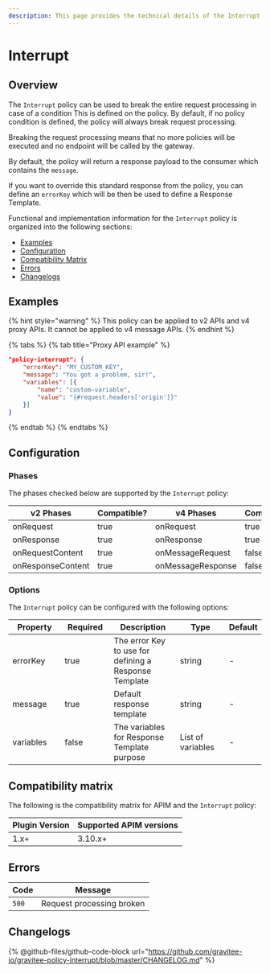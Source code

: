 ```yaml
---
description: This page provides the technical details of the Interrupt policy
---
```


# Interrupt

## Overview

The `Interrupt` policy can be used to break the entire request processing in case of a condition This is defined on the policy. By default, if no policy condition is defined, the policy will always break request processing.

Breaking the request processing means that no more policies will be executed and no endpoint will be called by the gateway.

By default, the policy will return a response payload to the consumer which contains the `message`.

If you want to override this standard response from the policy, you can define an `errorKey` which will be then be used to define a Response Template.

Functional and implementation information for the `Interrupt` policy is organized into the following sections:

* [Examples](interrupt.md#examples)
* [Configuration](interrupt.md#configuration)
* [Compatibility Matrix](interrupt.md#compatibility-matrix)
* [Errors](interrupt.md#errors)
* [Changelogs](interrupt.md#changelogs)

## Examples

{% hint style="warning" %}
This policy can be applied to v2 APIs and v4 proxy APIs. It cannot be applied to v4 message APIs.
{% endhint %}

{% tabs %}
{% tab title="Proxy API example" %}
```json
"policy-interrupt": {
    "errorKey": "MY_CUSTOM_KEY",
    "message": "You got a problem, sir!",
    "variables": [{
        "name": "custom-variable",
        "value": "{#request.headers['origin']}"
    }]
}
```
{% endtab %}
{% endtabs %}

## Configuration

### Phases

The phases checked below are supported by the `Interrupt` policy:

<table data-full-width="false"><thead><tr><th width="209">v2 Phases</th><th width="139" data-type="checkbox">Compatible?</th><th width="206.41136671177264">v4 Phases</th><th data-type="checkbox">Compatible?</th></tr></thead><tbody><tr><td>onRequest</td><td>true</td><td>onRequest</td><td>true</td></tr><tr><td>onResponse</td><td>true</td><td>onResponse</td><td>true</td></tr><tr><td>onRequestContent</td><td>true</td><td>onMessageRequest</td><td>false</td></tr><tr><td>onResponseContent</td><td>true</td><td>onMessageResponse</td><td>false</td></tr></tbody></table>

### Options

The `Interrupt` policy can be configured with the following options:

<table><thead><tr><th width="143">Property</th><th width="115" data-type="checkbox">Required</th><th width="188">Description</th><th width="119">Type</th><th>Default</th></tr></thead><tbody><tr><td>errorKey</td><td>true</td><td>The error Key to use for defining a Response Template</td><td>string</td><td>-</td></tr><tr><td>message</td><td>true</td><td>Default response template</td><td>string</td><td>-</td></tr><tr><td>variables</td><td>false</td><td>The variables for Response Template purpose</td><td>List of variables</td><td>-</td></tr></tbody></table>

## Compatibility matrix

&#x20;The following is the compatibility matrix for APIM and the `Interrupt` policy:

<table data-full-width="false"><thead><tr><th>Plugin Version</th><th>Supported APIM versions</th></tr></thead><tbody><tr><td>1.x+</td><td>3.10.x+</td></tr></tbody></table>

## Errors

| Code  | Message                   |
| ----- | ------------------------- |
| `500` | Request processing broken |

## Changelogs

{% @github-files/github-code-block url="https://github.com/gravitee-io/gravitee-policy-interrupt/blob/master/CHANGELOG.md" %}
